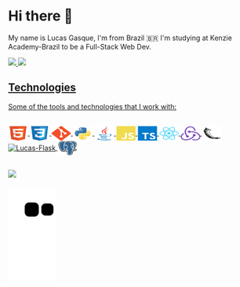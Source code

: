 # Hi there 👋

My name is Lucas Gasque, I'm from Brazil 🇧🇷
I'm studying at Kenzie Academy-Brazil to be a Full-Stack Web Dev.

<div>
  <a href="https://github.com/LucasGasque">
  <img height="180em" src="https://github-readme-stats.vercel.app/api?username=LucasGasque&show_icons=true&theme=tokyonight&include_all_commits=true&count_private=true"/>
  <img height="180em" src="https://github-readme-stats.vercel.app/api/top-langs/?username=LucasGasque&layout=compact&langs_count=7&theme=tokyonight"/>
</div>

## Technologies

Some of the tools and technologies that I work with:
<div style="display: inline_block"><br>
   <img align="center" alt="Lucas-HTML" height="30" width="40" src="https://raw.githubusercontent.com/devicons/devicon/master/icons/html5/html5-original.svg">
  <img align="center" alt="Lucas-CSS" height="30" width="40" src="https://raw.githubusercontent.com/devicons/devicon/master/icons/css3/css3-original.svg">
  <img align="center" alt="Lucas-Git" height="30" width="40" src="https://raw.githubusercontent.com/devicons/devicon/master/icons/git/git-original.svg">
  <img align="center" alt="Lucas-Python" height="30" width="40" src="https://raw.githubusercontent.com/devicons/devicon/master/icons/python/python-original.svg">
  <img align="center" alt="Lucas-Java" height="30" width="40" src="https://raw.githubusercontent.com/devicons/devicon/master/icons/java/java-original.svg">
   <img align="center" alt="Lucas-Js" height="30" width="40" src="https://raw.githubusercontent.com/devicons/devicon/master/icons/javascript/javascript-plain.svg">
  <img align="center" alt="Lucas-TS" height="30" width="40" src="https://raw.githubusercontent.com/devicons/devicon/master/icons/typescript/typescript-original.svg">
  <img align="center" alt="Lucas-React" height="30" width="40" src="https://raw.githubusercontent.com/devicons/devicon/master/icons/react/react-original.svg">
  <img align="center" alt="Lucas-Redux" height="30" width="40" src="https://raw.githubusercontent.com/devicons/devicon/master/icons/redux/redux-original.svg">
  <img align="center" alt="Lucas-Flask" height="30" width="40" src="https://raw.githubusercontent.com/devicons/devicon/master/icons/flask/flask-original.svg">
  <img align="center" alt="Lucas-Flask" height="30" width="40" src="https://raw.githubusercontent.com/devicons/devicon/master/icons/mongo/mongo-original.svg">
  <img align="center" alt="Lucas-Flask" height="30" width="40" src="https://raw.githubusercontent.com/devicons/devicon/master/icons/postgresql/postgresql-original.svg">
</div>
  
  ##
  
  <div> 
  <a href="https://www.linkedin.com/in/lucasgasque" target="_blank"><img src="https://img.shields.io/badge/-LinkedIn-%230077B5?style=for-the-badge&logo=linkedin&logoColor=white" target="_blank"></a> 
 
  ![Snake animation](https://github.com/rafaballerini/rafaballerini/blob/output/github-contribution-grid-snake.svg)
 
</div>
  

